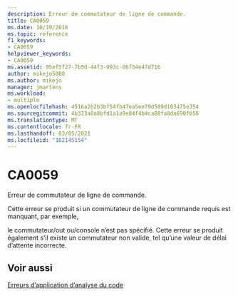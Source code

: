 ```yaml
---
description: Erreur de commutateur de ligne de commande.
title: CA0059
ms.date: 10/19/2016
ms.topic: reference
f1_keywords:
- CA0059
helpviewer_keywords:
- CA0059
ms.assetid: 95ef5f27-7b5d-44f3-993c-06f54e47d716
author: mikejo5000
ms.author: mikejo
manager: jmartens
ms.workload:
- multiple
ms.openlocfilehash: 4516a2b2b3bf54fb47ea5ee79d589d103475e354
ms.sourcegitcommit: 4b323a8a8bfd1a1a9e84f4b4ca88fa8da690f656
ms.translationtype: MT
ms.contentlocale: fr-FR
ms.lasthandoff: 03/05/2021
ms.locfileid: "102145154"
---
```

# <a name="ca0059"></a>CA0059
Erreur de commutateur de ligne de commande.

Cette erreur se produit si un commutateur de ligne de commande requis est manquant, par exemple,

le commutateur/out ou/console n’est pas spécifié. Cette erreur se produit également s’il existe un commutateur non valide, tel qu’une valeur de délai d’attente incorrecte.

## <a name="see-also"></a>Voir aussi
[Erreurs d’application d’analyse du code](../code-quality/code-analysis-application-errors.md)
